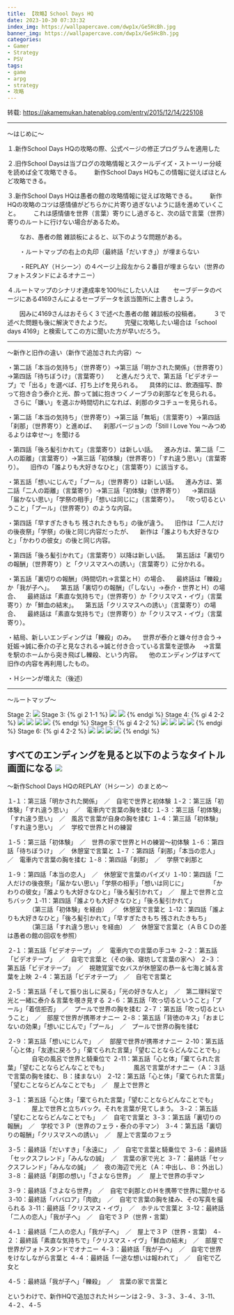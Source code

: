 ```yaml
---
title: 【攻略】School Days HQ
date: 2023-10-30 07:33:32
index_img: https://wallpapercave.com/dwp1x/Ge5HcBh.jpg
banner_img: https://wallpapercave.com/dwp1x/Ge5HcBh.jpg
categories:
- Gamer
- Strategy
- PSV
tags:
- game
- arpg
- strategy
- 攻略
---
```


转载: https://akamemukan.hatenablog.com/entry/2015/12/14/225108

---

～はじめに～

１.新作School Days HQの攻略の際、公式ページの修正プログラムを適用した

２.旧作School Daysは当ブログの攻略情報とスクールデイズ・ストーリー分岐を読めば全て攻略できる。
　　新作School Days HQもこの情報に従えばほとんど攻略できる。

３.新作School Days HQは愚者の館の攻略情報に従えば攻略できる。
　　新作HQの攻略のコツは感情値がどちらかに片寄り過ぎないように話を進めていくこと。
　　これは感情値を世界（言葉）寄りにし過ぎると、次の話で言葉（世界）寄りのルートに行けない場合があるため。

　　なお、愚者の館 雑談板によると、以下のような問題がある。

　　・ルートマップの右上の丸印（最終話「だいすき」）が埋まらない

　　・REPLAY（Ｈシーン）の４ページ上段左から２番目が埋まらない（世界のフォトスタンドによるオナニー）

４.ルートマップのシナリオ達成率を100％にしたい人は
　　セーブデータのページにある4169さんによるセーブデータを該当箇所に上書きしよう。

　　因みに4169さんはおそらく３で述べた愚者の館 雑談板の投稿者。
　　３で述べた問題も後に解決できたようだ。
　　完璧に攻略したい場合は「school days 4169」と検索してこの方に聞いた方が早いだろう。

---

～新作と旧作の違い（新作で追加された内容）～

・第二話「本当の気持ち」（世界寄り）→第三話「明かされた関係」（世界寄り）→第四話「待ちぼうけ」（言葉寄り）
　と進んだうえで、第五話「ビデオテープ」で「出る」を選べば、打ち上げを見られる。
　具体的には、飲酒描写、酔って抱き合う泰介と光、酔って誠に抱きつくノーブラの刹那などを見られる。
　さらに「嫌い」を選ぶか時間切れになれば、刹那のタコチューを見られる。

・第二話「本当の気持ち」（世界寄り）→第三話「無垢」（言葉寄り）→第四話「刹那」（世界寄り）と進めば、
　刹那バージョンの「Still I Love You ～みつめるよりは幸せ～」を聞ける

・第四話「後ろ髪引かれて」（言葉寄り）は新しい話。
　進み方は、第二話「二人の距離」（言葉寄り）→第三話「初体験」（世界寄り）「すれ違う思い」（言葉寄り）。
　旧作の「誰よりも大好きなひと」（言葉寄り）に該当する。

・第五話「想いにじんで」「プール」（世界寄り）は新しい話。
　進み方は、第二話「二人の距離」（言葉寄り）→第三話「初体験」（世界寄り）
　→第四話「届かない思い」「学祭の相手」「想いは同じに」（言葉寄り）。
　「吹っ切るということ」「プール」（世界寄り）のような内容。

・第四話「早すぎたきもち 残されたきもち」の後が違う。
　旧作は「二人だけの後夜祭」「学祭」の後と同じ内容だったが、
　新作は「誰よりも大好きなひと」「かわりの彼女」の後と同じ内容。

・第四話「後ろ髪引かれて」（言葉寄り）以降は新しい話。
　第五話は「裏切りの報酬」（世界寄り）と「クリスマスへの誘い」（言葉寄り）に分かれる。

・第五話「裏切りの報酬」（時間切れ→言葉とＨ）の場合、
　最終話は「轢殺」か「我が子へ」。
　第五話「裏切りの報酬」（「しない」→泰介・世界とＨ）の場合、
　最終話は「素直な気持ちで」（世界寄り）か「クリスマス・イヴ」（言葉寄り）か「鮮血の結末」。
　第五話「クリスマスへの誘い」（言葉寄り）の場合、
　最終話は「素直な気持ちで」（世界寄り）か「クリスマス・イヴ」（言葉寄り）。

・結局、新しいエンディングは「轢殺」のみ。
　世界が泰介と嫌々付き合う→妊娠→誠に泰介の子と見なされる→誠と付き合っている言葉を逆恨み
　→言葉を駅のホームから突き飛ばし轢殺、という内容。
　他のエンディングはすべて旧作の内容を再利用したもの。

・Ｈシーンが増えた（後述）

---

～ルートマップ～

Stage 2:
![](http://cdn-ak.f.st-hatena.com/images/fotolife/a/akamemukan/20151214/20151214224756.png)
Stage 3:
{% gi 2 1-1 %}
![](http://cdn-ak.f.st-hatena.com/images/fotolife/a/akamemukan/20151214/20151214224815.png)
![](http://cdn-ak.f.st-hatena.com/images/fotolife/a/akamemukan/20151214/20151214224824.png)
{% endgi %}
Stage 4:
{% gi 4 2-2 %}
![](http://cdn-ak.f.st-hatena.com/images/fotolife/a/akamemukan/20151214/20151214224835.png)
![](http://cdn-ak.f.st-hatena.com/images/fotolife/a/akamemukan/20151214/20151214224859.png)
![](http://cdn-ak.f.st-hatena.com/images/fotolife/a/akamemukan/20151214/20151214224845.png)
![](http://cdn-ak.f.st-hatena.com/images/fotolife/a/akamemukan/20151214/20151214224908.png)
{% endgi %}
Stage 5:
{% gi 4 2-2 %}
![](http://cdn-ak.f.st-hatena.com/images/fotolife/a/akamemukan/20151214/20151214224921.png)
![](http://cdn-ak.f.st-hatena.com/images/fotolife/a/akamemukan/20151214/20151214224943.png)
![](http://cdn-ak.f.st-hatena.com/images/fotolife/a/akamemukan/20151214/20151214224928.png)
![](http://cdn-ak.f.st-hatena.com/images/fotolife/a/akamemukan/20151214/20151214224951.png)
{% endgi %}
Stage 6:
{% gi 4 2-2 %}
![](http://cdn-ak.f.st-hatena.com/images/fotolife/a/akamemukan/20151214/20151214225001.png)
![](http://cdn-ak.f.st-hatena.com/images/fotolife/a/akamemukan/20151214/20151214225017.png)
![](http://cdn-ak.f.st-hatena.com/images/fotolife/a/akamemukan/20151214/20151214225009.png)
![](http://cdn-ak.f.st-hatena.com/images/fotolife/a/akamemukan/20151214/20151214225025.png)
{% endgi %}

すべてのエンディングを見ると以下のようなタイトル画面になる
![](http://cdn-ak.f.st-hatena.com/images/fotolife/a/akamemukan/20151214/20151214225040.jpg)
---

～新作School Days HQのREPLAY（Ｈシーン）のまとめ～

１‐１：第三話「明かされた関係」　／　自宅で世界と初体験
１‐２：第三話「初体験」「すれ違う思い」　／　電車内で言葉の胸を揉む
１‐３：第三話「初体験」「すれ違う思い」　／　風呂で言葉が自身の胸を揉む
１‐４：第三話「初体験」「すれ違う思い」　／　学校で世界とＨの練習

１‐５：第三話「初体験」　／　世界の家で世界とＨの練習～初体験
１‐６：第四話「待ちぼうけ」　／　休憩室で言葉と
１‐７：第四話「刹那」「本当の恋人」　／　電車内で言葉の胸を揉む
１‐８：第四話「刹那」　／　学祭で刹那と

１‐９：第四話「本当の恋人」　／　休憩室で言葉のパイズリ
１‐10：第四話「二人だけの後夜祭」「届かない思い」「学祭の相手」「想いは同じに」
　　　　「かわりの彼女」「誰よりも大好きなひと」「後ろ髪引かれて」　／　屋上で世界と立ちバック
１‐11：第四話「誰よりも大好きなひと」「後ろ髪引かれて」
　　　　（第三話「初体験」を経由）　／　休憩室で言葉と
１‐12：第四話「誰よりも大好きなひと」「後ろ髪引かれて」「早すぎたきもち 残されたきもち」
　　　　（第三話「すれ違う思い」を経由）　／　休憩室で言葉と（ＡＢＣＤの差は愚者の館の回収を参照）

２‐１：第五話「ビデオテープ」　／　電車内での言葉の手コキ
２‐２：第五話「ビデオテープ」　／　自宅で言葉と（その後、寝坊して言葉の家へ）
２‐３：第五話「ビデオテープ」　／　視聴覚室で女バスが休憩室の恭一＆七海と誠＆言葉を上映
２‐４：第五話「ビデオテープ」　／　自宅で言葉と

２‐５：第五話「そして振り出しに戻る」「光の好きな人と」　／　第二理科室で光と一緒に泰介＆言葉を覗き見する
２‐６：第五話「吹っ切るということ」「プール」「着信拒否」　／　プールで世界の胸を揉む
２‐７：第五話「吹っ切るということ」　／　部屋で世界が携帯オナニー
２‐８：第五話「背徳のキス」「おまじないの効果」「想いにじんで」「プール」　／　プールで世界の胸を揉む

２‐９：第五話「想いにじんで」　／　部屋で世界が携帯オナニー
２‐10：第五話「心と体」「友達に戻ろう」「棄てられた言葉」「望むことならどんなことでも」
　　　　自宅の風呂で世界と騎乗位で
２‐11：第五話「心と体」「棄てられた言葉」「望むことならどんなことでも」
　　　　風呂で言葉がオナニー（Ａ：３話で言葉の胸を揉む、Ｂ：揉まない）
２‐12：第五話「心と体」「棄てられた言葉」「望むことならどんなことでも」　／　屋上で世界と

３‐１：第五話「心と体」「棄てられた言葉」「望むことならどんなことでも」
　　　　屋上で世界と立ちバック。それを言葉が見てしまう。
３‐２：第五話「望むことならどんなことでも」　／　自宅で言葉と
３‐３：第五話「裏切りの報酬」　／　学校で３Ｐ（世界のフェラ・泰介の手マン）
３‐４：第五話「裏切りの報酬」「クリスマスへの誘い」　／　屋上で言葉のフェラ

３‐５：最終話「だいすき」「永遠に」　／　自宅で言葉と騎乗位で
３‐６：最終話「セックスフレンド」「みんなの誠」　／　言葉の家で光と
３‐７：最終話「セックスフレンド」「みんなの誠」　／　夜の海辺で光と（Ａ：中出し、Ｂ：外出し）
３‐８：最終話「刹那の想い」「さよなら世界」　／　屋上で世界の手マン

３‐９：最終話「さよなら世界」　／　自宅で刹那とのＨを携帯で世界に聞かせる
３‐10：最終話「ババロア」「肉欲」　／　自宅で言葉の胸を揉み、その写真を撮られる
３‐11：最終話「クリスマス・イヴ」　／　ホテルで言葉と
３‐12：最終話「二人の恋人」「我が子へ」　／　自宅で３Ｐ（世界・言葉）

４‐１：最終話「二人の恋人」「我が子へ」　／　屋上で３Ｐ（世界・言葉）
４‐２：最終話「素直な気持ちで」「クリスマス・イヴ」「鮮血の結末」　／　部屋で世界がフォトスタンドでオナニー
４‐３：最終話「我が子へ」　／　自宅で世界をけなしながら言葉と
４‐４：最終話「一途な想いは報われて」　／　自宅で乙女と

４‐５：最終話「我が子へ」「轢殺」　／　言葉の家で言葉と

というわけで、新作HQで追加されたＨシーンは２‐９、３‐３、３‐４、３‐11、４‐２、４‐５